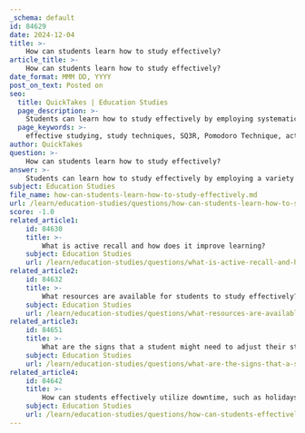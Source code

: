 ```yaml
---
_schema: default
id: 84629
date: 2024-12-04
title: >-
    How can students learn how to study effectively?
article_title: >-
    How can students learn how to study effectively?
date_format: MMM DD, YYYY
post_on_text: Posted on
seo:
  title: QuickTakes | Education Studies
  page_description: >-
    Students can learn how to study effectively by employing systematic methods like diverse study techniques, active engagement, self-testing, and creating a conducive study environment.
  page_keywords: >-
    effective studying, study techniques, SQ3R, Pomodoro Technique, active engagement, self-testing, Feynman Technique, structured problem-solving, mindfulness, note-taking, study environment, spaced repetition, exam preparation
author: QuickTakes
question: >-
    How can students learn how to study effectively?
answer: >-
    Students can learn how to study effectively by employing a variety of systematic methods and approaches that enhance learning, improve understanding, and facilitate information retention. Here are some key strategies:\n\n1. **Diverse Study Techniques**: Integrate various study methods tailored to the subject matter. For instance, using the SQ3R method (Survey, Question, Read, Recite, Review) can help students grasp complex information more effectively. Other methods like the Pomodoro Technique, which involves studying in focused bursts followed by short breaks, can also enhance concentration and productivity.\n\n2. **Active Engagement**: Instead of passively reading or highlighting, students should engage actively with the material. This can include summarizing information in their own words, teaching concepts to someone else, or using the Feynman Technique, which involves explaining a topic as if teaching it to a child.\n\n3. **Self-Testing**: Research indicates that self-testing is more effective than restudying. Students should regularly quiz themselves on the material to reinforce learning and identify areas needing improvement. Techniques like flashcards, especially when using the Leitner system, can help in spaced repetition and long-term retention.\n\n4. **Structured Problem-Solving**: When studying subjects like math, working on a variety of related problems rather than focusing on one type can enhance understanding. For example, practicing different types of math word problems can help students apply concepts in diverse contexts.\n\n5. **Mindfulness and Reflection**: Incorporating mindfulness practices can improve focus and reduce anxiety. Students should also take time to reflect on what they’ve learned and ask questions about the content, which can deepen understanding and retention.\n\n6. **Effective Note-Taking**: Utilizing various note-taking methods, such as the Mapping Method or the Split-Page Method, can help organize information visually and make it easier to review later. Visual note-taking can also unleash creativity and enhance clarity.\n\n7. **Environment and Timing**: Choosing a suitable study environment is crucial. Students should find a comfortable yet focused space, free from distractions. Additionally, starting to study at least a week in advance of exams can prevent cramming and promote better retention.\n\n8. **Utilizing Downtime**: Students should make use of any downtime for quick reviews or self-testing, which can reinforce learning without requiring large blocks of time.\n\nBy integrating these techniques into their study routines, students can develop a more effective approach to learning that not only prepares them for exams but also fosters long-term academic success.
subject: Education Studies
file_name: how-can-students-learn-how-to-study-effectively.md
url: /learn/education-studies/questions/how-can-students-learn-how-to-study-effectively
score: -1.0
related_article1:
    id: 84630
    title: >-
        What is active recall and how does it improve learning?
    subject: Education Studies
    url: /learn/education-studies/questions/what-is-active-recall-and-how-does-it-improve-learning
related_article2:
    id: 84632
    title: >-
        What resources are available for students to study effectively?
    subject: Education Studies
    url: /learn/education-studies/questions/what-resources-are-available-for-students-to-study-effectively
related_article3:
    id: 84651
    title: >-
        What are the signs that a student might need to adjust their study habits?
    subject: Education Studies
    url: /learn/education-studies/questions/what-are-the-signs-that-a-student-might-need-to-adjust-their-study-habits
related_article4:
    id: 84642
    title: >-
        How can students effectively utilize downtime, such as holidays, for studying?
    subject: Education Studies
    url: /learn/education-studies/questions/how-can-students-effectively-utilize-downtime-such-as-holidays-for-studying
---
```


&nbsp;